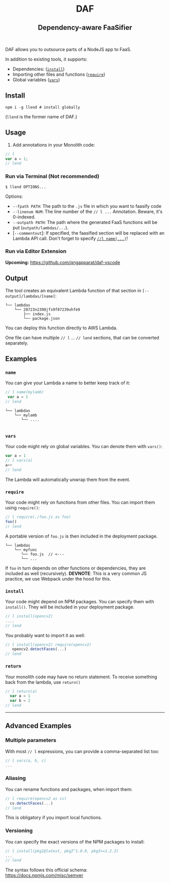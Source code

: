 <h1 align="center">DAF</h2>
<h2 align="center">Dependency-aware FaaSifier</h2>

<br>

DAF allows you to outsource parts of a NodeJS app to FaaS.

In addition to existing tools, it supports:

* Dependencies: ([`install`](#install))
* Importing other files and functions ([`require`](#require))
* Global variables ([`vars`](#vars))

## Install

```shell
npm i -g llend # install globally
```
(`llend` is the former name of DAF.)

## Usage

1. Add annotations in your Monolith code:

```js
// l     
var a = 1;
// lend 
```

### Run via Terminal (Not recommended)


```shell
$ llend OPTIONS... 
```
Options: 

* `--fpath PATH`: The path to the `.js` file in which you want to faasify code
* `--linenum NUM`: The line number of the `// l ...` Annotation. Beware, it's 0-indexed.
* `--outpath PATH`: The path where the generated FaaS functions will be put (`outpath/lambdas/...`).
* [`--commentout`]: If specified, the faasified section will be replaced with an Lambda API call. Don't forget to specify [`//l name(...)`](#name)!


### Run via Editor Extension

**Upcoming:** https://github.com/qngapparat/daf-vscode


## Output

The tool creates an equivalent Lambda function of that section in `[--output]/lambdas/[name]`:


```
└── lambdas
    └── 28723n2398jfs9f87239uhfe9
        ├── index.js
        └── package.json 
```

You can deploy this function directly to AWS Lambda. 

One file can have multiple `// l` ... `// lend` sections, that can be converted separately.


## Examples

### `name`

You can give your Lambda a name to better keep track of it:

```js
// l name(mylamb)
 var a = 1
// lend
```

```
└── lambdas
    └── mylamb
       └── ....
    
```

### `vars`

Your code might rely on global variables. You can denote them with `vars()`:

```js
var a = 1
// l vars(a)
a++
// lend
```

The Lambda will automatically unwrap them from the event.


### `require`

Your code might rely on functions from other files. You can import them using `require()`:

```js
// l require(./foo.js as foo)
foo()
// lend
```

A portable version of `foo.js` is then included in the deployment package.

```
└── lambdas
    └── myfunc
       └── foo.js  // <---
       └── ...
```

If `foo` in turn depends on other functions or dependencies, they are included as well (recursively). **DEVNOTE**: This is a very common JS practice, we use Webpack under the hood for this.

### `install`

Your code might depend on NPM packages. You can specify them with `install()`. They will be included in your deployment package.

```js
// l install(opencv2)
....
// lend
```

You probably want to import it as well:

```js 
// l install(opencv2) require(opencv2)
   opencv2.detectFaces(...)
// lend
```

### `return`

Your monolith code may have no return statement. To receive something back from the lambda, use `return()`
```js
// l return(a)  
  var a = 1
  var b = 2
// lend
```


-----

## Advanced Examples

### Multiple parameters

With most `// l` expressions, you can provide a comma-separated list too:

```js
// l vars(a, b, c)
...
```

### Aliasing

You can rename functions and packages, when import them:

```js
// l require(opencv2 as cv)
  cv.detectFaces(...)
// lend
```

This is obligatory if you import local functions.

### Versioning

You can specify the exact versions of the NPM packages to install:

```js
// l install(pkg1@latest, pkg2^1.0.0, pkg3>=1.2.3)
...
// lend
```

The syntax follows this official schema: https://docs.npmjs.com/misc/semver
